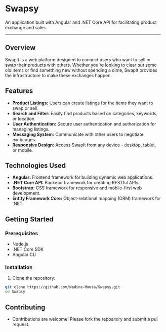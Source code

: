 # Swapsy

An application built with Angular and .NET Core API for facilitating product exchange and sales.

---

## Overview

SwapIt is a web platform designed to connect users who want to sell or swap their products with others. Whether you're looking to clear out some old items or find something new without spending a dime, SwapIt provides the infrastructure to make these exchanges happen.

## Features

- **Product Listings:** Users can create listings for the items they want to swap or sell.
- **Search and Filter:** Easily find products based on categories, keywords, or location.
- **User Authentication:** Secure user authentication and authorization for managing listings.
- **Messaging System:** Communicate with other users to negotiate exchanges.
- **Responsive Design:** Access SwapIt from any device - desktop, tablet, or mobile.

## Technologies Used

- **Angular:** Frontend framework for building dynamic web applications.
- **.NET Core API:** Backend framework for creating RESTful APIs.
- **Bootstrap:** CSS framework for responsive and mobile-first web development.
- **Entity Framework Core:** Object-relational mapping (ORM) framework for .NET.

## Getting Started

### Prerequisites

- Node.js
- .NET Core SDK
- Angular CLI

### Installation

1. Clone the repository:

```bash
git clone https://github.com/Nadine-Mousa/Swapsy.git
cd Swapsy
```
## Contributing
- Contributions are welcome! Please fork the repository and submit a pull request.
